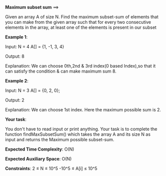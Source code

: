 **Maximum subset sum** ==>

Given an array A of size N. Find the maximum subset-sum of elements that you can make from the given array such that for every two consecutive elements in the array, at least one of the elements is present in our subset

**Example 1**:

Input:  N = 4 A[] = {1, -1, 3, 4}

Output: 8

Explanation: We can choose 0th,2nd & 3rd index(0 based Index),so that it can satisfy the condition & can make maximum sum 8.

**Example 2**:

Input: N = 3 A[] =  {0, 2, 0};

Output: 2

Explanation: We can choose 1st index. Here the maximum possible sum is 2.

**Your task**:

You don't have to read input or print anything. Your task is to complete the function findMaxSubsetSum() which takes the array A and its size N as input and returns the Maximum possible subset-sum.

**Expected Time Complexity**: O(N)

**Expected Auxiliary Space**: O(N)

**Constraints**:
2 ≤ N ≤ 10^5
-10^5 ≤ A[i] ≤ 10^5